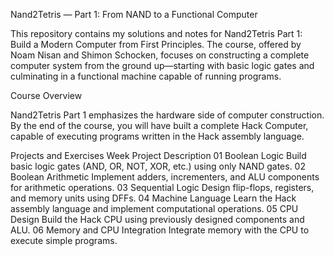 Nand2Tetris — Part 1: From NAND to a Functional Computer

This repository contains my solutions and notes for Nand2Tetris Part 1: Build a Modern Computer from First Principles.
The course, offered by Noam Nisan and Shimon Schocken, focuses on constructing a complete computer system from the ground up—starting with basic logic gates and culminating in a functional machine capable of running programs.

Course Overview

Nand2Tetris Part 1 emphasizes the hardware side of computer construction.
By the end of the course, you will have built a complete Hack Computer, capable of executing programs written in the Hack assembly language.

Projects and Exercises
Week	Project	Description
01	Boolean Logic	Build basic logic gates (AND, OR, NOT, XOR, etc.) using only NAND gates.
02	Boolean Arithmetic	Implement adders, incrementers, and ALU components for arithmetic operations.
03	Sequential Logic	Design flip-flops, registers, and memory units using DFFs.
04	Machine Language	Learn the Hack assembly language and implement computational operations.
05	CPU Design	Build the Hack CPU using previously designed components and ALU.
06	Memory and CPU Integration	Integrate memory with the CPU to execute simple programs.
